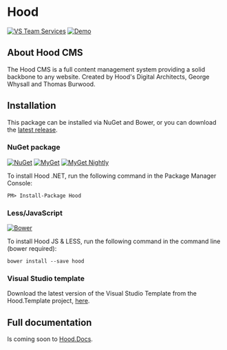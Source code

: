 # Hood

[![VS Team Services](https://img.shields.io/vso/build/hooddigital/107a1b8d-bbc9-4a7e-876e-de17e71393a0/1.svg?style=flat-square)](http://cms.hooddigital.com/)
[![Demo](https://img.shields.io/nuget/v/Hood.svg?style=flat-square&label=Demo&colorB=eab92d)](http://cms.hooddigital.com/)

## About Hood CMS
The Hood CMS is a full content management system providing a solid backbone to any website. Created by Hood's Digital Architects, George Whysall and Thomas Burwood.

## Installation

This package can be installed via NuGet and Bower, or you can download the [latest release](https://github.com/HoodDigital/Hood/releases).

### NuGet package
[![NuGet](https://img.shields.io/nuget/v/Hood.svg?style=flat-square&label=NuGet)](https://www.nuget.org/packages/Hood/)
[![MyGet](https://img.shields.io/myget/hood/v/hood.svg?style=flat-square&label=MyGet&colorB=008000)](https://www.myget.org/feed/hood/package/nuget/Hood)
[![MyGet Nightly](https://img.shields.io/myget/hood/vpre/hood.svg?style=flat-square&label=MyGet%20Nightly&colorB=97ca00)](https://www.myget.org/feed/hood/package/nuget/Hood)

To install Hood .NET, run the following command in the Package Manager Console:
```
PM> Install-Package Hood
```
### Less/JavaScript

[![Bower](https://img.shields.io/bower/v/hood.svg?style=flat-square&label=Bower&colorB=f07c3d)](https://github.com/HoodDigital/Hood/)

To install Hood JS & LESS, run the following command in the command line (bower required):
```
bower install --save hood
```
### Visual Studio template
Download the latest version of the Visual Studio Template from the Hood.Template project, [here](https://github.com/HoodDigital/Hood.Demo).

## Full documentation
Is coming soon to [Hood.Docs](https://github.com/HoodDigital/Hood.Docs).
